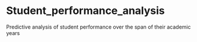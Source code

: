 # Student_performance_analysis
Predictive analysis of student performance over the span of their academic years
